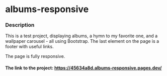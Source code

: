 # albums-responsive

### Description

This is a test project, displaying albums, a hymn to my favorite one, and a wallpaper carousel - all using Bootstrap. The last element on the page is a footer with useful
links.

The page is fully responsive.

#### The link to the project: https://45634a8d.albums-responsive.pages.dev/
